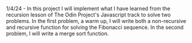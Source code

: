 1/4/24 - In this project I will implement what I have learned from the recursion lesson of The Odin Project's Javascript track to solve two problems. In the first problem, a warm up, I will write both a non-recursive and recursive function for solving the Fibonacci sequence. In the second problem, I will write a merge sort function.
